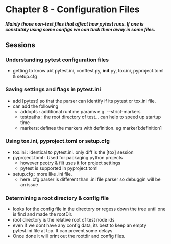 # Chapter 8 - Configuration Files

##### Mainly those non-test files that affect how pytest runs. If one is constatnly using some configs we can tuck them away in some files.

## Sessions

### Understanding pytest configuration files

* getting to know abt pytest.ini, conftest.py, __init__.py, tox.ini, pyproject.toml & setup.cfg

### Saving settings and flags in pytest.ini

* add [pytest] so that the parser can identify if its pytest or tox.ini file.
* can add the following
  * addopts : additional runtime params e.g. --strict-markers
  * testpaths : the root directory of test... can help to speed up startup time
  * markers: defines the markers with definition. eg marker1:definition1

### Using tox.ini, pyproject.toml or setup.cfg

* tox.ini : identical to pytest.ini. only diff is the [tox] session
* pyproject.toml : Used for packaging python projects
  * however peotry & filt uses it for project settings
  * pytest is supported in pyproject.toml
* setup.cfg : more like .ini file.
  * here .cfg parser is different than .ini file parser so debuggin will be an issue

### Determining a root directory & config file

* looks for the config file in the directory or regess down the tree until one is find and made the rootDir.
* root directory is the relative root of test node ids
* even if we dont have any config data, its best to keep an empty pytest.ini file at top. It can prevent some delays
* Once done it will print out the rootdir and config files.
